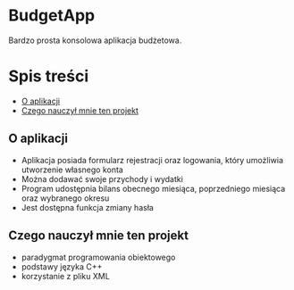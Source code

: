 # BudgetApp

 Bardzo prosta konsolowa aplikacja budżetowa.

# Spis treści
- [O aplikacji](#o-aplikacji)
- [Czego nauczył mnie ten projekt](#czego-nauczył-mnie-ten-projekt)

## O aplikacji
- Aplikacja posiada formularz rejestracji oraz logowania, który umożliwia utworzenie własnego konta
- Można dodawać swoje przychody i wydatki
- Program udostępnia bilans obecnego miesiąca, poprzedniego miesiąca oraz wybranego okresu
- Jest dostępna funkcja zmiany hasła

## Czego nauczył mnie ten projekt
- paradygmat programowania obiektowego
- podstawy języka C++
- korzystanie z pliku XML
